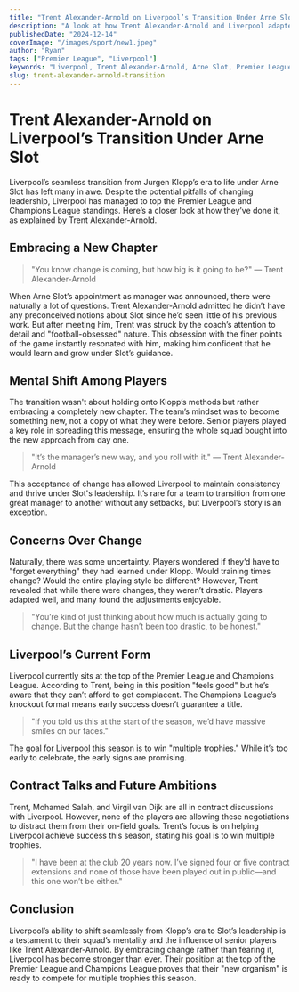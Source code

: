 ```yaml
---
title: "Trent Alexander-Arnold on Liverpool’s Transition Under Arne Slot"
description: "A look at how Trent Alexander-Arnold and Liverpool adapted to life under Arne Slot, their trophy ambitions, and the role of senior players in embracing change."
publishedDate: "2024-12-14"
coverImage: "/images/sport/new1.jpeg"
author: "Ryan"
tags: ["Premier League", "Liverpool"]
keywords: "Liverpool, Trent Alexander-Arnold, Arne Slot, Premier League, Champions League, Liverpool FC, player contracts, football tactics, manager change, player development"
slug: trent-alexander-arnold-transition
---
```


# **Trent Alexander-Arnold on Liverpool’s Transition Under Arne Slot**

Liverpool’s seamless transition from Jurgen Klopp’s era to life under Arne Slot has left many in awe. Despite the potential pitfalls of changing leadership, Liverpool has managed to top the Premier League and Champions League standings. Here’s a closer look at how they’ve done it, as explained by Trent Alexander-Arnold.

## **Embracing a New Chapter**

> "You know change is coming, but how big is it going to be?" — Trent Alexander-Arnold

When Arne Slot’s appointment as manager was announced, there were naturally a lot of questions. Trent Alexander-Arnold admitted he didn’t have any preconceived notions about Slot since he’d seen little of his previous work. But after meeting him, Trent was struck by the coach’s attention to detail and "football-obsessed" nature. This obsession with the finer points of the game instantly resonated with him, making him confident that he would learn and grow under Slot’s guidance.

## **Mental Shift Among Players**

The transition wasn't about holding onto Klopp’s methods but rather embracing a completely new chapter. The team’s mindset was to become something new, not a copy of what they were before. Senior players played a key role in spreading this message, ensuring the whole squad bought into the new approach from day one.

> "It’s the manager’s new way, and you roll with it." — Trent Alexander-Arnold

This acceptance of change has allowed Liverpool to maintain consistency and thrive under Slot's leadership. It’s rare for a team to transition from one great manager to another without any setbacks, but Liverpool’s story is an exception.

## **Concerns Over Change**

Naturally, there was some uncertainty. Players wondered if they’d have to "forget everything" they had learned under Klopp. Would training times change? Would the entire playing style be different? However, Trent revealed that while there were changes, they weren’t drastic. Players adapted well, and many found the adjustments enjoyable.

> "You’re kind of just thinking about how much is actually going to change. But the change hasn’t been too drastic, to be honest."

## **Liverpool’s Current Form**

Liverpool currently sits at the top of the Premier League and Champions League. According to Trent, being in this position "feels good" but he’s aware that they can’t afford to get complacent. The Champions League’s knockout format means early success doesn’t guarantee a title.

> "If you told us this at the start of the season, we’d have massive smiles on our faces."

The goal for Liverpool this season is to win "multiple trophies." While it’s too early to celebrate, the early signs are promising.

## **Contract Talks and Future Ambitions**

Trent, Mohamed Salah, and Virgil van Dijk are all in contract discussions with Liverpool. However, none of the players are allowing these negotiations to distract them from their on-field goals. Trent’s focus is on helping Liverpool achieve success this season, stating his goal is to win multiple trophies.

> "I have been at the club 20 years now. I’ve signed four or five contract extensions and none of those have been played out in public—and this one won’t be either."

## **Conclusion**

Liverpool’s ability to shift seamlessly from Klopp’s era to Slot’s leadership is a testament to their squad’s mentality and the influence of senior players like Trent Alexander-Arnold. By embracing change rather than fearing it, Liverpool has become stronger than ever. Their position at the top of the Premier League and Champions League proves that their "new organism" is ready to compete for multiple trophies this season.
